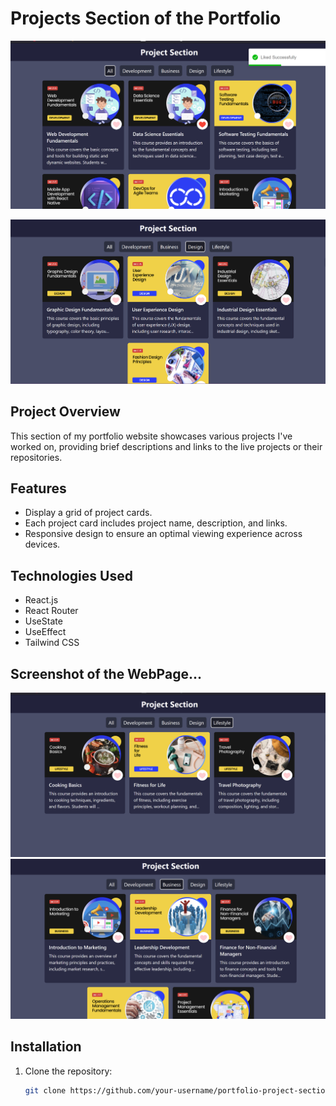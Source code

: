 # Projects Section of the Portfolio

![Gallary Project ](./assets/image_4.png?raw=true " Gallary Project ")

![Gallary Project ](./assets/image_1.png?raw=true " Gallary Project ")

## Project Overview

This section of my portfolio website showcases various projects I've worked on, providing brief descriptions and links to the live projects or their repositories.

## Features

- Display a grid of project cards.
- Each project card includes project name, description, and links.
- Responsive design to ensure an optimal viewing experience across devices.

## Technologies Used

- React.js
- React Router
- UseState
- UseEffect
- Tailwind CSS 

## Screenshot of the WebPage... 
![Gallary Project ](./assets/image_3.png?raw=true " Gallary Project ")
![Gallary Project ](./assets/image_2.png?raw=true " Gallary Project ")


## Installation

1. Clone the repository:

   ```bash
   git clone https://github.com/your-username/portfolio-project-section.git
